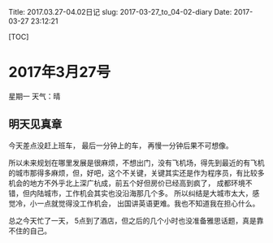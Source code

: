 Title: 2017.03.27-04.02日记
slug: 2017-03-27_to_04-02-diary
Date: 2017-03-27 23:12:21   

[TOC]

# 2017年3月27号

星期一 天气：晴 

## 明天见真章

今天差点没赶上班车， 最后一分钟上的车， 再慢一分钟后果不可想像。

所以未来规划在哪里发展是很麻烦，不想出门，没有飞机场，得先到最近的有飞机的城市那得多麻烦，但，好吧，这个不关键，关键其实还是作为程序员，有比较多机会的地方不外乎北上深广杭成，前五个好但房价已经高到疯了， 成都环境不错，但内陆城市，工作机会其实也没沿海那几个多。 所以纠结是大城市太大，感觉冷，小一点就觉得没工作机会， 出国讲英语更难。我也不知道我在担心什么。

总之今天忙了一天， 5点到了酒店，但之后的几个小时也没准备雅思话题，真是靠不住的自己。


